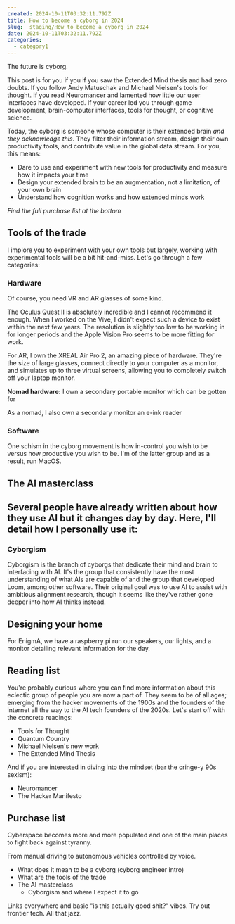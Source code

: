 ```yaml
---
created: 2024-10-11T03:32:11.792Z 
title: How to become a cyborg in 2024
slug: _staging/How to become a cyborg in 2024
date: 2024-10-11T03:32:11.792Z
categories: 
  - category1
---
```

The future is cyborg.

This post is for you if you if you saw the Extended Mind thesis and had zero doubts. If you follow Andy Matuschak and Michael Nielsen's tools for thought. If you read Neuromancer and lamented how little our user interfaces have developed. If your career led you through game development, brain-computer interfaces, tools for thought, or cognitive science.

Today, the cyborg is someone whose computer is their extended brain *and they acknowledge this*. They filter their information stream, design their own productivity tools, and contribute value in the global data stream. For you, this means:
- Dare to use and experiment with new tools for productivity and measure how it impacts your time
- Design your extended brain to be an augmentation, not a limitation, of your own brain
- Understand how cognition works and how extended minds work

*Find the full purchase list at the bottom*
## Tools of the trade
I implore you to experiment with your own tools but largely, working with experimental tools will be a bit hit-and-miss. Let's go through a few categories:

### Hardware
Of course, you need VR and AR glasses of some kind. 

The Oculus Quest II is absolutely incredible and I cannot recommend it enough. When I worked on the Vive, I didn't expect such a device to exist within the next few years. The resolution is slightly too low to be working in for longer periods and the Apple Vision Pro seems to be more fitting for work.

For AR, I own the XREAL Air Pro 2, an amazing piece of hardware. They're the size of large glasses, connect directly to your computer as a monitor, and simulates up to three virtual screens, allowing you to completely switch off your laptop monitor.

**Nomad hardware:** I own a secondary portable monitor which can be gotten for 

As a nomad, I also own a secondary monitor
an e-ink reader
### Software
One schism in the cyborg movement is how in-control you wish to be versus how productive you wish to be. I'm of the latter group and as a result, run MacOS.

## The AI masterclass
Several people have already written about how they use AI but it changes day by day. Here, I'll detail how I personally use it:
- 

### Cyborgism
Cyborgism is the branch of cyborgs that dedicate their mind and brain to interfacing with AI. It's the group that consistently have the most understanding of what AIs are capable of and the group that developed Loom, among other software. Their original goal was to use AI to assist with ambitious alignment research, though it seems like they've rather gone deeper into how AI thinks instead.

## Designing your home
For EnigmA, we have a raspberry pi run our speakers, our lights, and a monitor detailing relevant information for the day.

## Reading list
You're probably curious where you can find more information about this eclectic group of people you are now a part of. They seem to be of all ages; emerging from the hacker movements of the 1900s and the founders of the internet all the way to the AI tech founders of the 2020s. Let's start off with the concrete readings:
- Tools for Thought
- Quantum Country
- Michael Nielsen's new work
- The Extended Mind Thesis

And if you are interested in diving into the mindset (bar the cringe-y 90s sexism):
- Neuromancer
- The Hacker Manifesto

## Purchase list





Cyberspace becomes more and more populated and one of the main places to fight back against tyranny.

From manual driving to autonomous vehicles controlled by voice.


- What does it mean to be a cyborg (cyborg engineer intro)
- What are the tools of the trade
- The AI masterclass
	- Cyborgism and where I expect it to go 

Links everywhere and basic "is this actually good shit?" vibes. Try out frontier tech. All that jazz.